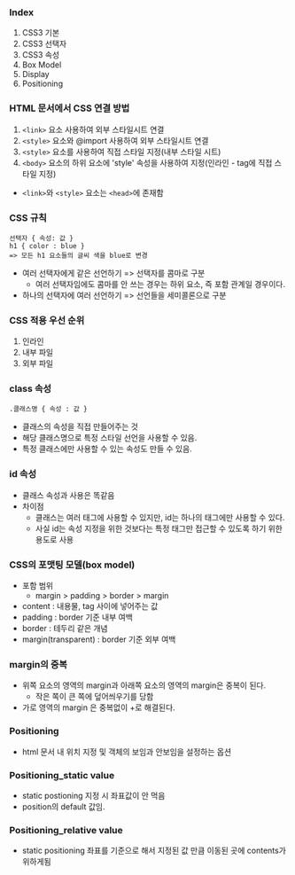 ### Index
1. CSS3 기본
2. CSS3 선택자
3. CSS3 속성
4. Box Model
5. Display
6. Positioning

### HTML 문서에서 CSS 연결 방법
1. `<link>` 요소 사용하여 외부 스타일시트 연결
2. `<style>` 요소와 @import 사용하여 외부 스타일시트 연결
3. `<style>` 요소를 사용하여 직접 스타일 지정(내부 스타일 시트)
4. `<body>` 요소의 하위 요소에 'style' 속성을 사용하여 지정(인라인 - tag에 직접 스타일 지정)
- `<link>`와 `<style>` 요소는 `<head>`에 존재함

### CSS 규칙
```
선택자 { 속성: 값 }
h1 { color : blue }
=> 모든 h1 요소들의 글씨 색을 blue로 변경
```
- 여러 선택자에게 같은 선언하기 => 선택자를 콤마로 구분
  - 여러 선택자임에도 콤마를 안 쓰는 경우는 하위 요소, 즉 포함 관계일 경우이다.
- 하나의 선택자에 여러 선언하기 => 선언들을 세미콜론으로 구분

### CSS 적용 우선 순위
1. 인라인
2. 내부 파일
3. 외부 파일

### class 속성
```
.클래스명 { 속성 : 값 }
```
- 클래스의 속성을 직접 만들어주는 것
- 해당 클래스명으로 특정 스타일 선언을 사용할 수 있음.
- 특정 클래스에만 사용할 수 있는 속성도 만들 수 있음.

### id 속성
- 클래스 속성과 사용은 똑같음
- 차이점
  - 클래스는 여러 태그에 사용할 수 있지만, id는 하나의 태그에만 사용할 수 있다.
  - 사실 id는 속성 지정을 위한 것보다는 특정 태그만 접근할 수 있도록 하기 위한 용도로 사용

### CSS의 포맷팅 모델(box model)
- 포함 범위
  - margin > padding > border > margin
- content : 내용물, tag 사이에 넣어주는 값
- padding : border 기준 내부 여백
- border : 테두리 같은 개념
- margin(transparent) : border 기준 외부 여백

### margin의 중복
- 위쪽 요소의 영역의 margin과 아래쪽 요소의 영역의 margin은 중복이 된다.
  - 작은 쪽이 큰 쪽에 덮어씌우기를 당함
- 가로 영역의 margin 은 중복없이 +로 해결된다.

### Positioning
- html 문서 내 위치 지정 및 객체의 보임과 안보임을 설정하는 옵션

### Positioning_static value
- static postioning 지정 시 좌표값이 안 먹음
- position의 default 값임.
  
### Positioning_relative value
- static positioning 좌표를 기준으로 해서 지정된 값 만큼 이동된 곳에 contents가 위하게됨